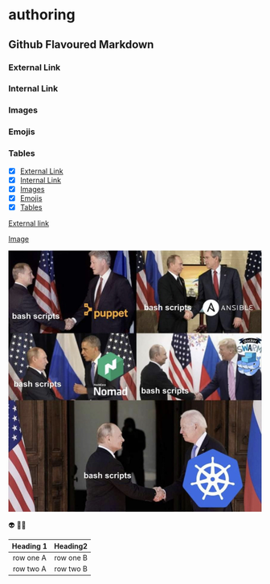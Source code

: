 # authoring
## Github Flavoured Markdown
### External Link 
### Internal Link
### Images
### Emojis
### Tables

- [x] [External Link](#External-Link)
- [x] [Internal Link](#Internal-Link)
- [x] [Images](#Images)
- [x] [Emojis](#Emojis)
- [x] [Tables](#Tables)
 
[External link](https://help.github.com/en)

[Image](./Folder/Images/IMG_0402.jpg) 

![Image](./Folder/Images/IMG_0402.jpg) 
 
 👽
 🧑‍🎨
 
|Heading 1|Heading2|
|:---:|:---:|
|row one A |row one B|
|row two A|row two B|


 
 
